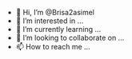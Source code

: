 

- 👋 Hi, I’m @Brisa2asimel
- 👀 I’m interested in ...
- 🌱 I’m currently learning ...
- 💞️ I’m looking to collaborate on ...
- 📫 How to reach me ...

<!---
Brisa2asimel/Brisa2asimel is a ✨ special ✨ repository because its `README.md` (this file) appears on your GitHub profile.
You can click the Preview link to take a look at your changes.
--->
